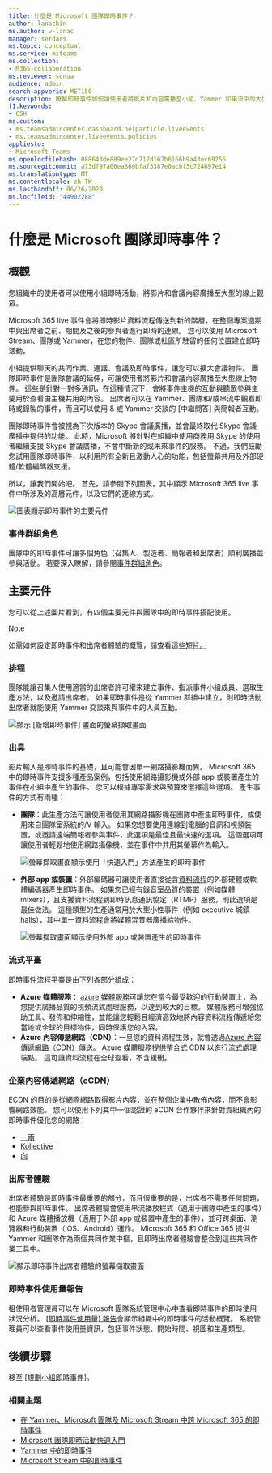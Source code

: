 ```yaml
---
title: 什麼是 Microsoft 團隊即時事件？
author: lanachin
ms.author: v-lanac
manager: serdars
ms.topic: conceptual
ms.service: msteams
ms.collection:
- M365-collaboration
ms.reviewer: sonua
audience: admin
search.appverid: MET150
description: 瞭解即時事件如何讓使用者將影片和內容廣播至小組、Yammer 和串流中的大型線上物件。
f1.keywords:
- CSH
ms.custom:
- ms.teamsadmincenter.dashboard.helparticle.liveevents
- ms.teamsadmincenter.liveevents.policies
appliesto:
- Microsoft Teams
ms.openlocfilehash: 088643de889ee27d717d167b6166b9a43ec69256
ms.sourcegitcommit: a73df97a06ea860bfaf5387e0acbf3c724697e14
ms.translationtype: MT
ms.contentlocale: zh-TW
ms.lasthandoff: 06/26/2020
ms.locfileid: "44902288"
---
```

# <a name="what-are-microsoft-teams-live-events"></a>什麼是 Microsoft 團隊即時事件？

## <a name="overview"></a>概觀

您組織中的使用者可以使用小組即時活動，將影片和會議內容廣播至大型的線上觀眾。 

Microsoft 365 live 事件會將即時影片資料流程傳送到新的階層，在整個專案週期中與出席者之前、期間及之後的參與者進行即時的連線。 您可以使用 Microsoft Stream、團隊或 Yammer，在您的物件、團隊或社區所駐留的任何位置建立即時活動。  

小組提供聊天的共同作業、通話、會議及即時事件，讓您可以擴大會議物件。 團隊即時事件是團隊會議的延伸，可讓使用者將影片和會議內容廣播至大型線上物件。 這些是針對一對多通訊，在這種情況下，會將事件主機的互動與聽眾參與主要用於查看由主機共用的內容。 出席者可以在 Yammer、團隊和/或串流中觀看即時或錄製的事件，而且可以使用 & 或 Yammer 交談的 [中繼問答] 與簡報者互動。

團隊即時事件會被視為下次版本的 Skype 會議廣播，並會最終取代 Skype 會議廣播中提供的功能。 此時，Microsoft 將針對在組織中使用商務用 Skype 的使用者繼續支援 Skype 會議廣播，不會中斷新的或未來事件的服務。 不過，我們鼓勵您試用團隊即時事件，以利用所有全新且激動人心的功能，包括螢幕共用及外部硬體/軟體編碼器支援。

所以，讓我們開始吧。 首先，請參閱下列圖表，其中顯示 Microsoft 365 live 事件中所涉及的高層元件，以及它們的連線方式。 

![圖表顯示即時事件的主要元件](../media/teams-live-events.png  "圖表顯示即時事件、排程、生產、資料流程平臺、經過認證的協力廠商 eCDN 提供者的主要元件")

### <a name="event-group-roles"></a>事件群組角色
團隊中的即時事件可讓多個角色（召集人、製造者、簡報者和出席者）順利廣播並參與活動。 若要深入瞭解，請參閱[事件群組角色](https://support.office.com/article/get-started-with-microsoft-teams-live-events-d077fec2-a058-483e-9ab5-1494afda578a?ui=en-US&rs=en-US&ad=US#bkmk_roles)。

## <a name="key-components"></a>主要元件
您可以從上述圖片看到，有四個主要元件與團隊中的即時事件搭配使用。

> [!NOTE]
> 如需如何設定即時事件和出席者體驗的概覽，請查看這些[短片。](https://support.office.com/article/video-plan-and-schedule-a-live-event-f92363a0-6d98-46d2-bdd9-f2248075e502)

### <a name="scheduling"></a>排程
團隊能讓召集人使用適當的出席者許可權來建立事件、指派事件小組成員、選取生產方法，以及邀請出席者。 如果即時事件是從 Yammer 群組中建立，則即時活動出席者就能使用 Yammer 交談來與事件中的人員互動。 

![顯示 [新增即時事件] 畫面的螢幕擷取畫面](../media/teams-live-events-schedule.png "顯示 [新增即時事件] 畫面的螢幕擷取畫面，可用於建立及排程新的即時事件")

### <a name="production"></a>出具
影片輸入是即時事件的基礎，且可能會因單一網路攝影機而異。 Microsoft 365 中的即時事件支援多種產品案例，包括使用網路攝影機或外部 app 或裝置產生的事件在小組中產生的事件。 您可以根據專案需求與預算來選擇這些選項。 產生事件的方式有兩種：

- **團隊**：此生產方法可讓使用者使用其網路攝影機在團隊中產生即時事件，或使用來自團隊室系統的/V 輸入。 如果您想要使用連線到電腦的音訊和視頻裝置，或邀請遠端簡報者參與事件，此選項是最佳且最快速的選項。 這個選項可讓使用者輕鬆地使用網路攝像機，並在事件中共用其螢幕作為輸入。 

    ![螢幕擷取畫面顯示使用「快速入門」方法產生的即時事件](../media/teams-live-events-quick-start.png "螢幕擷取畫面顯示使用「快速入門」製作方法所產生的即時事件")

- **外部 app 或裝置**：外部編碼器可讓使用者直接從含[資料流程](https://stream.microsoft.com)的外部硬體或軟體編碼器產生即時事件。 如果您已經有錄音室品質的裝置（例如媒體 mixers），且支援資料流程到即時訊息通訊協定（RTMP）服務，則此選項是最佳做法。 這種類型的生產通常用於大型小性事件（例如 executive 城鎮 halls），其中單一資料流程會將媒體混音器廣播給物件。 

    ![螢幕擷取畫面顯示使用外部 app 或裝置產生的即時事件](../media/teams-live-events-external-encoder.png "螢幕擷取畫面顯示使用外部 app 或裝置生產方法所產生的即時事件")

### <a name="streaming-platform"></a>流式平臺
即時事件流程平臺是由下列各部分組成：

- **Azure 媒體服務**： [azure 媒體服務](https://docs.microsoft.com/azure/media-services/previous/)可讓您在當今最受歡迎的行動裝置上，為您提供廣播品質的視頻流式處理服務，以達到較大的目標。 媒體服務可增強協助工具、發佈和伸縮性，並能讓您輕鬆且經濟高效地將內容資料流程傳遞給您當地或全球的目標物件，同時保護您的內容。
- **Azure 內容傳遞網路（CDN）**：一旦您的資料流程生效，就會透過[Azure 內容傳遞網路（CDN）](https://docs.microsoft.com/azure/cdn/)傳送。 Azure 媒體服務提供整合式 CDN 以進行流式處理端點。 這可讓資料流程在全球查看，不含緩衝。

### <a name="enterprise-content-delivery-network-ecdn"></a>企業內容傳遞網路（eCDN）
ECDN 的目的是從網際網路取得影片內容，並在整個企業中散佈內容，而不會影響網路效能。 您可以使用下列其中一個認證的 eCDN 合作夥伴來針對貴組織內的即時事件優化您的網路：
- [一兩](https://www.hivestreaming.com/partners/integration-partners/microsoft/)
- [Kollective](https://kollective.com/ecdn-solutions/microsoft-live-events/)
- [向](https://rampecdn.com)

### <a name="attendee-experience"></a>出席者體驗 
出席者體驗是即時事件最重要的部分，而且很重要的是，出席者不需要任何問題，也能參與即時事件。 出席者體驗會使用串流播放程式（適用于團隊中產生的事件）和 Azure 媒體播放機（適用于外部 app 或裝置中產生的事件），並可跨桌面、瀏覽器和行動裝置（iOS、Android）運作。 Microsoft 365 和 Office 365 提供 Yammer 和團隊作為兩個共同作業中樞，且即時出席者體驗會整合到這些共同作業工具中。 

![顯示即時事件出席者體驗的螢幕擷取畫面](../media/teams-live-events-attendee.png "顯示即時事件出席者體驗的螢幕擷取畫面")

### <a name="live-event-usage-report"></a>即時事件使用量報告 
租使用者管理員可以在 Microsoft 團隊系統管理中心中查看即時事件的即時使用狀況分析。  [[即時事件使用量] 報告](../teams-analytics-and-reports/teams-live-event-usage-report.md)會顯示組織中的即時事件的活動概覽。  系統管理員可以查看事件使用量資訊，包括事件狀態、開始時間、視圖和生產類型。  

## <a name="next-steps"></a>後續步驟
移至 [[規劃小組即時事件](plan-for-teams-live-events.md)]。

### <a name="related-topics"></a>相關主題
- [在 Yammer、Microsoft 團隊及 Microsoft Stream 中跨 Microsoft 365 的即時事件](https://docs.microsoft.com/stream/live-event-m365)
- [Microsoft 團隊即時活動快速入門](https://support.office.com/article/d077fec2-a058-483e-9ab5-1494afda578a)
- [Yammer 中的即時事件](https://support.office.com/article/live-events-in-yammer-4ece0ee2-c268-4636-bf2a-16e454befe57)
- [Microsoft Stream 中的即時事件](https://docs.microsoft.com/stream/live-event-overview)

 
